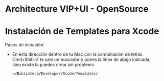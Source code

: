 Architecture VIP+UI - OpenSource
================
# Instalación de Templates para Xcode

Pasos de instación:
- En esta dirección dentro de tu Mac con la combinación de letras Cmd+Shif+G te sale un buscador y pones la línea de abajo indicada, sino existe la puedes crear sin problema 

	```
	~/Biblioteca/Developer/Xcode/Templates/
    
    ```

